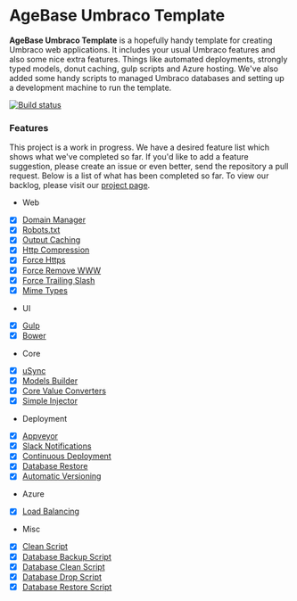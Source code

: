 # AgeBase Umbraco Template

**AgeBase Umbraco Template** is a hopefully handy template for creating Umbraco web applications. It includes your usual Umbraco features and also some nice extra features. Things like automated deployments, strongly typed models, donut caching, gulp scripts and Azure hosting. We've also added some handy scripts to managed Umbraco databases and setting up a development machine to run the template.

[![Build status](https://ci.appveyor.com/api/projects/status/xu7qpbvmvlimlaew/branch/master?svg=true)](https://ci.appveyor.com/project/AgeBase/umbraco-template/branch/master)

### Features

This project is a work in progress. We have a desired feature list which shows what we've completed so far. If you'd like to add a feature suggestion, please create an issue or even better, send the repository a pull request. Below is a list of what has been completed so far. To view our backlog, please visit our [project page](../../projects/1).

- Web
 - [x] [Domain Manager](src/AgeBaseTemplate/app_plugins/AgeBase.DomainManager)
 - [x] [Robots.txt](src/AgeBaseTemplate/robots.txt)
 - [x] [Output Caching](src/AgeBaseTemplate/web.config#L82)
 - [x] [Http Compression](src/AgeBaseTemplate/web.config#L358)
 - [x] [Force Https](src/AgeBaseTemplate/web.config#L385)
 - [x] [Force Remove WWW](src/AgeBaseTemplate/web.config#L382)
 - [x] [Force Trailing Slash](src/AgeBaseTemplate/web.config#L399)
 - [x] [Mime Types](src/AgeBaseTemplate/web.config#L309)
- UI
 - [x] [Gulp](src/AgeBaseTemplate.UI/gulpfile.js)
 - [x] [Bower](src/AgeBaseTemplate.UI/bower.json)
- Core
 - [x] [uSync](src/AgeBaseTemplate/usync/data)
 - [x] [Models Builder](src/AgeBaseTemplate.Core/ContentTypes)
 - [x] [Core Value Converters](src/AgeBaseTemplate.Core/packages.config#L35)
 - [x] [Simple Injector](src/AgeBaseTemplate.Core/Global/GlobalApplication.cs#L25)
- Deployment
 - [x] [Appveyor](appveyor.yml)
 - [x] [Slack Notifications](appveyor.yml#L53)
 - [x] [Continuous Deployment](appveyor.yml#L46)
 - [x] [Database Restore](appveyor.yml#L42)
 - [x] [Automatic Versioning](appveyor.yml#L9)
- Azure
 - [x] [Load Balancing](../../commit/4dcb8634382ea6d8e1c97f11cf393fedafe21b36)
- Misc
 - [x] [Clean Script](scripts/Repo.Clean.bat)
 - [x] [Database Backup Script](scripts/Database.Backup.bat)
 - [x] [Database Clean Script](scripts/Database.Clean.bat)
 - [x] [Database Drop Script](scripts/Database.Drop.bat)
 - [x] [Database Restore Script](scripts/Database.Restore.bat)